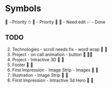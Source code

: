 # Symbols

📌 - Priority ⏱
💯 - Priority 💯
🥕 - Need edit
✅ - Done

## TODO

2. Technologies - scroll needs fix - word wrap      🥕      📌
3. Project -  on call animation - button            🥕      📌📌
4. Project - Intractive 3D                          🥕      📌
5. Footer                                           🥕      📌
6. First Impression - Image Strip - Images          🥕      📌
7. Illustration - Image Strip                       🥕      📌
1. Fiirst Impression -  Intractive 3d Hero          🥕      📌


